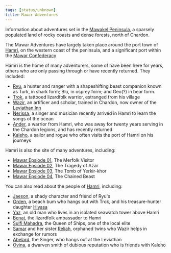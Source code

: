 ```yaml
---
tags: [status/unknown]
title: Mawar Adventures
---
```



Information about adventures set in the [Mawakel Peninsula](<../../gazetteer/west-coast/mawar-confederacy/mawakel-peninsula.md>), a sparsely populated land of rocky coasts and dense forests, north of Chardon. 

The Mawar Adventures have largely taken place around the port town of [Hamri](<../../gazetteer/west-coast/mawar-confederacy/hamri.md>), on the western coast of the peninsula, and a significant port within the [Mawar Confederacy](<../../gazetteer/west-coast/mawar-confederacy/mawar-confederacy.md>)

Hamri is the home of many adventurers, some of have been here for years, others who are only passing through or have recently returned. They included:
- [Ryu](<../../people/pcs/mawar-confederacy/ryu.md>), a hunter and ranger with a shapeshifting beast companion known as Turk, in shark form; Blu, in osprey form; and Geo(?) in bear form. 
- [Trok](<../../people/pcs/mawar-confederacy/trok.md>), a tattooed lizardfolk warrior, estranged from his village
- [Wazir](<../../people/pcs/mawar-confederacy/wazir.md>), an artificer and scholar, trained in Chardon, now owner of the [Leviathan Inn](<../../gazetteer/west-coast/mawar-confederacy/leviathan-inn.md>)
- [Nerissa](<../../people/pcs/mawar-confederacy/nerissa.md>), a singer and musician recently arrived in Hamri to learn the songs of the ocean
- [Ander](<../../people/pcs/mawar-confederacy/ander.md>), a warrior from Hamri, who was away for twenty years serving in the Chardon legions, and has recently returned
- [Kaleho](<../../people/pcs/mawar-confederacy/kaleho.md>), a sailor and rogue who often visits the port of Hamri on his journeys

Hamri is also the site of many adventures, including:
- [Mawar Epsiode 01](<episodes/mawar-epsiode-01.md>), The Merfolk Visitor
- [Mawar Epsiode 02](<episodes/mawar-epsiode-02.md>), The Tragedy of Azar
- [Mawar Epsiode 03](<episodes/mawar-epsiode-03.md>), The Tomb of Yerkir-khor
- [Mawar Epsiode 04](<episodes/mawar-epsiode-04.md>), The Chained Beast

You can also read about the people of [Hamri](<../../gazetteer/west-coast/mawar-confederacy/hamri.md>), including:
- [Jaeson](<../../people/mawarans/jaeson.md>), a shady character and friend of Ryu's
- [Orden](<../../people/mawarans/orden.md>), a beach bum who hangs out with Trok, and his treasure-hunter daughter [Hiyasa](<../../people/mawarans/hiyasa.md>)
- [Yaz](<../../people/mawarans/yaz.md>), an old man who lives in an isolated seawatch tower above Hamri
- [Benat](<../../people/lizardfolk/benat.md>), the lizardfolk ambassador to Hamri
- [Sulfi Mahadra](<../../people/mawarans/sulfi-mahadra.md>), the Queen of Ships, one of the local elite
- [Samar](<../../people/mawarans/samar.md>) and her sister [Reliah](<../../people/mawarans/reliah.md>), orphaned twins who Wazir helps in exchange for rumors
- [Abelard](<../../people/mawarans/abelard.md>), the Singer, who hangs out at the Leviathan
- [Ovina](<../../people/dwarves/ovina.md>), a dwarven smith of dubious reputation who is friends with Kaleho

